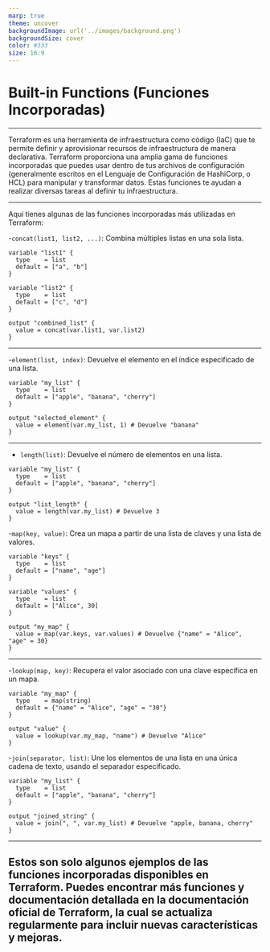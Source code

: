 ```yaml
---
marp: true
theme: uncover
backgroundImage: url('../images/background.png')
backgroundSize: cover
color: #333
size: 16:9
---
```


<style>
section {
  font-size: 180%;
}
</style>

# Built-in Functions (Funciones Incorporadas)

---

Terraform es una herramienta de infraestructura como código (IaC) que te permite definir y aprovisionar recursos de infraestructura de manera declarativa. Terraform proporciona una amplia gama de funciones incorporadas que puedes usar dentro de tus archivos de configuración (generalmente escritos en el Lenguaje de Configuración de HashiCorp, o HCL) para manipular y transformar datos. Estas funciones te ayudan a realizar diversas tareas al definir tu infraestructura.

---

Aquí tienes algunas de las funciones incorporadas más utilizadas en Terraform:

-`concat(list1, list2, ...)`: Combina múltiples listas en una sola lista.

```
variable "list1" {
  type    = list
  default = ["a", "b"]
}

variable "list2" {
  type    = list
  default = ["c", "d"]
}

output "combined_list" {
  value = concat(var.list1, var.list2)
}
```
---

-`element(list, index)`: Devuelve el elemento en el índice especificado de una lista.
```
variable "my_list" {
  type    = list
  default = ["apple", "banana", "cherry"]
}

output "selected_element" {
  value = element(var.my_list, 1) # Devuelve "banana"
}
```
---
- `length(list)`: Devuelve el número de elementos en una lista.
```
variable "my_list" {
  type    = list
  default = ["apple", "banana", "cherry"]
}

output "list_length" {
  value = length(var.my_list) # Devuelve 3
}
```
-`map(key, value)`: Crea un mapa a partir de una lista de claves y una lista de valores.
```
variable "keys" {
  type    = list
  default = ["name", "age"]
}

variable "values" {
  type    = list
  default = ["Alice", 30]
}

output "my_map" {
  value = map(var.keys, var.values) # Devuelve {"name" = "Alice", "age" = 30}
}
```
---
-`lookup(map, key)`: Recupera el valor asociado con una clave específica en un mapa.
```
variable "my_map" {
  type    = map(string)
  default = {"name" = "Alice", "age" = "30"}
}

output "value" {
  value = lookup(var.my_map, "name") # Devuelve "Alice"
}
```
-`join(separator, list)`: Une los elementos de una lista en una única cadena de texto, usando el separador especificado.
```
variable "my_list" {
  type    = list
  default = ["apple", "banana", "cherry"]
}

output "joined_string" {
  value = join(", ", var.my_list) # Devuelve "apple, banana, cherry"
}
```
---
## Estos son solo algunos ejemplos de las funciones incorporadas disponibles en Terraform. Puedes encontrar más funciones y documentación detallada en la documentación oficial de Terraform, la cual se actualiza regularmente para incluir nuevas características y mejoras.